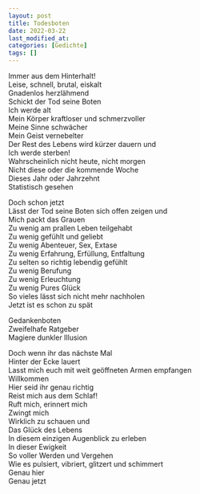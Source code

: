 ```yaml
---
layout: post
title: Todesboten
date: 2022-03-22
last_modified_at:
categories: [Gedichte]
tags: []
---
```


Immer aus dem Hinterhalt!  
Leise, schnell, brutal, eiskalt  
Gnadenlos herzlähmend  
Schickt der Tod seine Boten  
Ich werde alt  
Mein Körper kraftloser und schmerzvoller  
Meine Sinne schwächer  
Mein Geist vernebelter  
Der Rest des Lebens wird kürzer dauern und  
Ich werde sterben!  
Wahrscheinlich nicht heute, nicht morgen  
Nicht diese oder die kommende Woche  
Dieses Jahr oder Jahrzehnt  
Statistisch gesehen

Doch schon jetzt  
Lässt der Tod seine Boten sich offen zeigen und  
Mich packt das Grauen  
Zu wenig am prallen Leben teilgehabt  
Zu wenig gefühlt und geliebt  
Zu wenig Abenteuer, Sex, Extase  
Zu wenig Erfahrung, Erfüllung, Entfaltung  
Zu selten so richtig lebendig gefühlt  
Zu wenig Berufung  
Zu wenig Erleuchtung  
Zu wenig Pures Glück  
So vieles lässt sich nicht mehr nachholen  
Jetzt ist es schon zu spät

Gedankenboten  
Zweifelhafe Ratgeber  
Magiere dunkler Illusion

Doch wenn ihr das nächste Mal  
Hinter der Ecke lauert  
Lasst mich euch mit weit geöffneten Armen empfangen  
Willkommen  
Hier seid ihr genau richtig  
Reist mich aus dem Schlaf!  
Ruft mich, erinnert mich  
Zwingt mich  
Wirklich zu schauen und  
Das Glück des Lebens  
In diesem einzigen Augenblick zu erleben  
In dieser Ewigkeit  
So voller Werden und Vergehen  
Wie es pulsiert, vibriert, glitzert und schimmert  
Genau hier  
Genau jetzt
